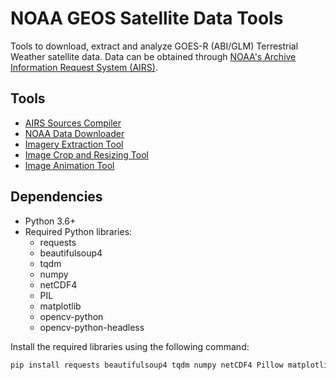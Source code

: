 # NOAA GEOS Satellite Data Tools

Tools to download, extract and analyze GOES-R (ABI/GLM) Terrestrial Weather satellite data. Data can be obtained through [NOAA's Archive Information Request System (AIRS)](https://www.ncdc.noaa.gov/airs-web).

## Tools

- [AIRS Sources Compiler](./docs/airs-sources-compiler.md)
- [NOAA Data Downloader](./docs/noaa-data-downloader.md)
- [Imagery Extraction Tool](./docs/imagery-extraction-tool.md)
- [Image Crop and Resizing Tool](./docs/image-crop.md)
- [Image Animation Tool](./docs/image-animation-tool.md)

## Dependencies
- Python 3.6+
- Required Python libraries:
  - requests
  - beautifulsoup4
  - tqdm
  - numpy
  - netCDF4
  - PIL
  - matplotlib
  - opencv-python
  - opencv-python-headless

Install the required libraries using the following command:
   ```bash
   pip install requests beautifulsoup4 tqdm numpy netCDF4 Pillow matplotlib opencv-python opencv-python-headless
   ```